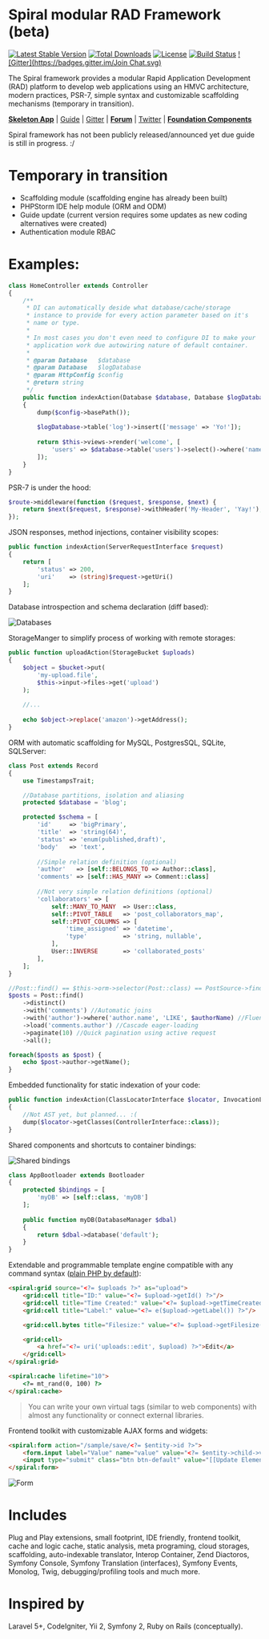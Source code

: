 Spiral modular RAD Framework (beta)
=======================
[![Latest Stable Version](https://poser.pugx.org/spiral/framework/v/stable)](https://packagist.org/packages/spiral/framework) [![Total Downloads](https://poser.pugx.org/spiral/framework/downloads)](https://packagist.org/packages/spiral/framework) [![License](https://poser.pugx.org/spiral/framework/license)](https://packagist.org/packages/spiral/framework) [![Build Status](https://travis-ci.org/spiral/spiral.svg?branch=master)](https://travis-ci.org/spiral/spiral) [![Gitter](https://badges.gitter.im/Join Chat.svg)](https://gitter.im/spiral/hotline)

The Spiral framework provides a modular Rapid Application Development (RAD) platform to develop web applications using an HMVC architecture, modern practices, PSR-7, simple syntax and customizable scaffolding mechanisms (temporary in transition).

[**Skeleton App**](https://github.com/spiral-php/application) | [Guide](https://github.com/spiral-php/guide) | [Gitter](https://gitter.im/spiral/hotline) | [**Forum**](https://groups.google.com/forum/#!forum/spiral-framework) | [Twitter](https://twitter.com/spiralphp) | [**Foundation Components**](https://github.com/spiral/components)

Spiral framework has not been publicly released/announced yet due guide is still in progress. :/

Temporary in transition
=======================
* Scaffolding module (scaffolding engine has already been built)
* PHPStorm IDE help module (ORM and ODM)
* Guide update (current version requires some updates as new coding alternatives were created)
* Authentication module RBAC

Examples:
========

```php
class HomeController extends Controller
{
    /**
     * DI can automatically deside what database/cache/storage
     * instance to provide for every action parameter based on it's 
     * name or type.
     *
     * In most cases you don't even need to configure DI to make your
     * application work due autowiring nature of default container.
     *
     * @param Database   $database
     * @param Database   $logDatabase
     * @param HttpConfig $config
     * @return string
     */
    public function indexAction(Database $database, Database $logDatabase, HttpConfig $config)
    {
        dump($config->basePath());
    
        $logDatabase->table('log')->insert(['message' => 'Yo!']);
    
        return $this->views->render('welcome', [
            'users' => $database->table('users')->select()->where('name', 'John')->all()
        ]);
    }
}
```

PSR-7 is under the hood:

```php
$route->middleware(function ($request, $response, $next) {
    return $next($request, $response)->withHeader('My-Header', 'Yay!');
});
```

JSON responses, method injections, container visibility scopes:

```php
public function indexAction(ServerRequestInterface $request)
{
    return [
        'status' => 200,
        'uri'    => (string)$request->getUri()
    ];
}
```

Database introspection and schema declaration (diff based):

![Databases](https://raw.githubusercontent.com/spiral/guide/master/resources/db-schema.gif)

StorageManger to simplify process of working with remote storages:

```php
public function uploadAction(StorageBucket $uploads)
{
    $object = $bucket->put(
        'my-upload.file',
        $this->input->files->get('upload')
    );
    
    //...
    
    echo $object->replace('amazon')->getAddress();
}
```

ORM with automatic scaffolding for MySQL, PostgresSQL, SQLite, SQLServer:

```php
class Post extends Record 
{
    use TimestampsTrait;

    //Database partitions, isolation and aliasing
    protected $database = 'blog';

    protected $schema = [
        'id'     => 'bigPrimary',
        'title'  => 'string(64)',
        'status' => 'enum(published,draft)',
        'body'   => 'text',
        
        //Simple relation definition (optional)
        'author'   => [self::BELONGS_TO => Author::class],
        'comments' => [self::HAS_MANY => Comment::class]
        
        //Not very simple relation definitions (optional)
        'collaborators' => [
            self::MANY_TO_MANY  => User::class,
            self::PIVOT_TABLE   => 'post_collaborators_map',
            self::PIVOT_COLUMNS => [
                'time_assigned' => 'datetime',
                'type'          => 'string, nullable',
            ],
            User::INVERSE       => 'collaborated_posts'
        ],
    ];
}
```

```php
//Post::find() == $this->orm->selector(Post::class) == PostSource->find()
$posts = Post::find()
    ->distinct()
    ->with('comments') //Automatic joins
    ->with('author')->where('author.name', 'LIKE', $authorName) //Fluent
    ->load('comments.author') //Cascade eager-loading
    ->paginate(10) //Quick pagination using active request
    ->all();

foreach($posts as $post) {
    echo $post->author->getName();
}
```

Embedded functionality for static indexation of your code:

```php
public function indexAction(ClassLocatorInterface $locator, InvocationLocatorInterface $invocations)
{
    //Not AST yet, but planned... :(
    dump($locator->getClasses(ControllerInterface::class));
}
```

Shared components and shortcuts to container bindings:

![Shared bindings](https://raw.githubusercontent.com/spiral/guide/master/resources/virtual-bindings.gif)

```php
class AppBootloader extends Bootloader
{
    protected $bindings = [
        'myDB' => [self::class, 'myDB']
    ];
    
    public function myDB(DatabaseManager $dbal)
    {
        return $dbal->database('default');
    }
}
```

Extendable and programmable template engine compatible with any command syntax ([plain PHP by default](https://github.com/spiral/spiral/issues/125)):

```html
<spiral:grid source="<?= $uploads ?>" as="upload">
    <grid:cell title="ID:" value="<?= $upload->getId() ?>"/>
    <grid:cell title="Time Created:" value="<?= $upload->getTimeCreated() ?>"/>
    <grid:cell title="Label:" value="<?= e($upload->getLabel()) ?>"/>

    <grid:cell.bytes title="Filesize:" value="<?= $upload->getFilesize() ?>"/>

    <grid:cell>
        <a href="<?= uri('uploads::edit', $upload) ?>">Edit</a>
    </grid:cell>
</spiral:grid>

<spiral:cache lifetime="10">
    <?= mt_rand(0, 100) ?>
</spiral:cache>
```
> You can write your own virtual tags (similar to web components) with almost any functionality or connect external libraries.

Frontend toolkit with customizable AJAX forms and widgets:

```html
<spiral:form action="/sample/save/<?= $entity->id ?>">
    <form.input label="Value" name="value" value="<?= $entity->child->value ?>"/>
    <input type="submit" class="btn btn-default" value="[[Update Element]]"/>
</spiral:form>
```

![Form](https://raw.githubusercontent.com/spiral/guide/master/resources/form.gif)

Includes
=============
Plug and Play extensions, small footprint, IDE friendly, frontend toolkit, cache and logic cache, 
static analysis, meta programing, cloud storages, scaffolding, auto-indexable translator, Interop Container,
Zend Diactoros, Symfony Console, Symfony Translation (interfaces), Symfony Events, Monolog, Twig, 
debugging/profiling tools and much more.

Inspired by
===========
Laravel 5+, CodeIgniter, Yii 2, Symfony 2, Ruby on Rails (conceptually).
